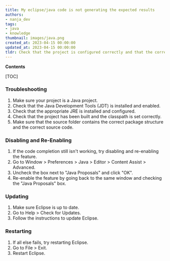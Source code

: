 ```yaml
---
title: My eclipse/java code is not generating the expected results
authors:
- nanja_dev
tags:
- java
- knowledge
thumbnail: images/java.png
created_at: 2023-04-15 00:00:00
updated_at: 2023-04-15 00:00:00
tldr: Check that the project is configured correctly and that the correct JDK is being used.
---
```


**Contents**

[TOC]

### Troubleshooting
1. Make sure your project is a Java project.
2. Check that the Java Development Tools (JDT) is installed and enabled.
3. Check that the appropriate JRE is installed and configured.
4. Check that the project has been built and the classpath is set correctly.
5. Make sure that the source folder contains the correct package structure and the correct source code.

### Disabling and Re-Enabling
1. If the code completion still isn't working, try disabling and re-enabling the feature.
2. Go to Window > Preferences > Java > Editor > Content Assist > Advanced.
3. Uncheck the box next to "Java Proposals" and click "OK".
4. Re-enable the feature by going back to the same window and checking the "Java Proposals" box.

### Updating
1. Make sure Eclipse is up to date.
2. Go to Help > Check for Updates.
3. Follow the instructions to update Eclipse.

### Restarting
1. If all else fails, try restarting Eclipse.
2. Go to File > Exit.
3. Restart Eclipse.
